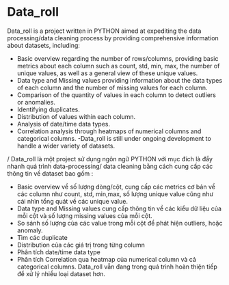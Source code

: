 # Data_roll
Data_roll is a project written in PYTHON aimed at expediting the data processing/data cleaning process by providing comprehensive information about datasets, including:

  + Basic overview regarding the number of rows/columns, providing basic metrics about each column such as count, std, min, max, the number of unique values, as well as a general view of these unique values.
  + Data type and Missing values providing information about the data types of each column and the number of missing values for each column.
  + Comparison of the quantity of values in each column to detect outliers or anomalies.
  + Identifying duplicates.
  + Distribution of values within each column.
  + Analysis of date/time data types.
  + Correlation analysis through heatmaps of numerical columns and categorical columns.
  -Data_roll is still under ongoing development to handle a wider variety of datasets.

/
Data_roll là một project sử dụng ngôn ngữ PYTHON với mục đích là đẩy nhanh quá trình data-processing/ data cleaning bằng cách cung cấp các thông tin về dataset bao gồm : 
+ Basic overview về số lượng dòng/cột, cung cấp các metrics cơ bản về các column như count, std, min,max, số lượng unique value cũng như cái nhìn tổng quát về các unique value.
+ Data type and Missing values cung cấp thông tin về các kiểu dữ liệu của mỗi cột và số lượng missing values của mỗi cột.
+ So sánh số lượng của các value trong mỗi cột để phát hiện outliers, hoặc anomaly.
+ Tìm các duplicate
+ Distribution của các giá trị trong từng column
+ Phân tích date/time data type
+  Phân tích Correlation qua heatmap của numerical column và cả categorical columns.
  Data_roll vẫn đang trong quá trình hoàn thiện tiếp để xử lý nhiều loại dataset hơn.
